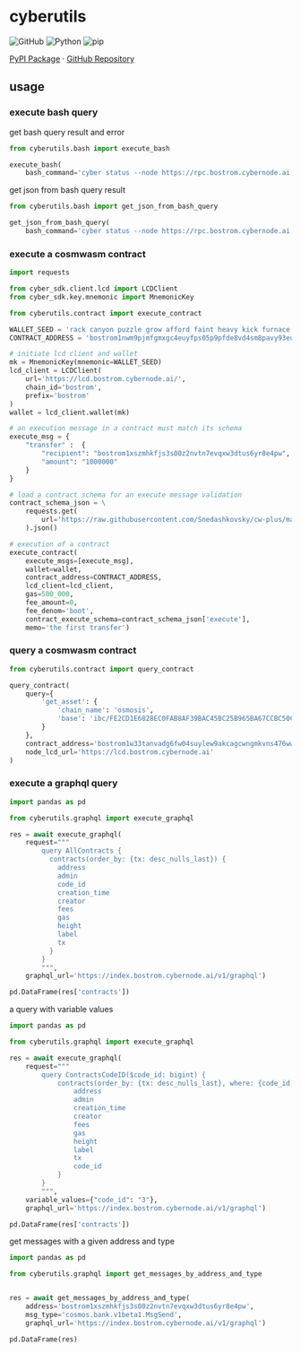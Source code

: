 # cyberutils

<p>
    <img alt="GitHub" src="https://img.shields.io/github/license/Snedashkovsky/cyberutils">
    <img alt="Python" src="https://img.shields.io/pypi/pyversions/cyberutils">
    <img alt="pip" src="https://img.shields.io/pypi/v/cyberutils">
</p>
<p>
    <a href="https://pypi.org/project/cyberutils/">PyPI Package</a>
    ·
    <a href="https://github.com/Snedashkovsky/cyberutils">GitHub Repository</a>
</p>

## usage

### execute bash query
get bash query result and error
```python
from cyberutils.bash import execute_bash

execute_bash(
    bash_command='cyber status --node https://rpc.bostrom.cybernode.ai:443')
```
get json from bash query result
```python
from cyberutils.bash import get_json_from_bash_query

get_json_from_bash_query(
    bash_command='cyber status --node https://rpc.bostrom.cybernode.ai:443')
```

### execute a cosmwasm contract

```python
import requests

from cyber_sdk.client.lcd import LCDClient
from cyber_sdk.key.mnemonic import MnemonicKey

from cyberutils.contract import execute_contract

WALLET_SEED = 'rack canyon puzzle grow afford faint heavy kick furnace economy change loop debate tip acquire render rib truth bachelor monster page range wine measure'
CONTRACT_ADDRESS = 'bostrom1nwm9pjmfgmxgc4euyfps05p9pfde8vd4sm8pavy93eu9xquz27dsgyxtml'

# initiate lcd client and wallet
mk = MnemonicKey(mnemonic=WALLET_SEED)
lcd_client = LCDClient(
    url='https://lcd.bostrom.cybernode.ai/',
    chain_id='bostrom',
    prefix='bostrom'
)
wallet = lcd_client.wallet(mk)

# an execution message in a contract must match its schema
execute_msg = {
    "transfer" :  {
        "recipient": "bostrom1xszmhkfjs3s00z2nvtn7evqxw3dtus6yr8e4pw",
        "amount": "1000000"
    }
}

# load a contract schema for an execute message validation
contract_schema_json = \
    requests.get(
        url='https://raw.githubusercontent.com/Snedashkovsky/cw-plus/main/contracts/cw20-base/schema/cw20-base.json'
    ).json()

# execution of a contract
execute_contract(
    execute_msgs=[execute_msg],
    wallet=wallet,
    contract_address=CONTRACT_ADDRESS,
    lcd_client=lcd_client,
    gas=500_000,
    fee_amount=0,
    fee_denom='boot',
    contract_execute_schema=contract_schema_json['execute'],
    memo='the first transfer')
```

### query a cosmwasm contract

```python
from cyberutils.contract import query_contract

query_contract(
    query={
        'get_asset': {
            'chain_name': 'osmosis',
            'base': 'ibc/FE2CD1E6828EC0FAB8AF39BAC45BC25B965BA67CCBC50C13A14BD610B0D1E2C4'
        }
    },
    contract_address='bostrom1w33tanvadg6fw04suylew9akcagcwngmkvns476wwu40fpq36pms92re6u',
    node_lcd_url='https://lcd.bostrom.cybernode.ai'
)
```

### execute a graphql query

```python
import pandas as pd

from cyberutils.graphql import execute_graphql

res = await execute_graphql(
    request="""
        query AllContracts {
          contracts(order_by: {tx: desc_nulls_last}) {
            address
            admin
            code_id
            creation_time
            creator
            fees
            gas
            height
            label
            tx
          }
        }
        """,
    graphql_url='https://index.bostrom.cybernode.ai/v1/graphql')

pd.DataFrame(res['contracts'])
```
a query with variable values
```python
import pandas as pd

from cyberutils.graphql import execute_graphql

res = await execute_graphql(
    request="""
        query ContractsCodeID($code_id: bigint) {
            contracts(order_by: {tx: desc_nulls_last}, where: {code_id: {_eq: $code_id}}) {
                address
                admin
                creation_time
                creator
                fees
                gas
                height
                label
                tx
                code_id
            }
        }
        """,
    variable_values={"code_id": "3"},
    graphql_url='https://index.bostrom.cybernode.ai/v1/graphql')

pd.DataFrame(res['contracts'])
```
get messages with a given address and type
```python
import pandas as pd

from cyberutils.graphql import get_messages_by_address_and_type


res = await get_messages_by_address_and_type(
    address='bostrom1xszmhkfjs3s00z2nvtn7evqxw3dtus6yr8e4pw',
    msg_type='cosmos.bank.v1beta1.MsgSend',
    graphql_url='https://index.bostrom.cybernode.ai/v1/graphql')

pd.DataFrame(res)
```